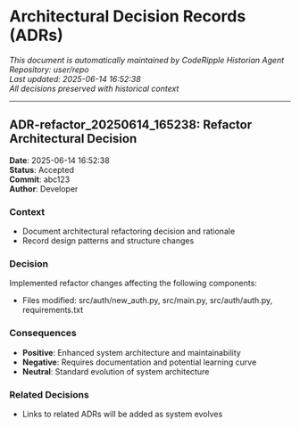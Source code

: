 # Architectural Decision Records (ADRs)

*This document is automatically maintained by CodeRipple Historian Agent*  
*Repository: user/repo*  
*Last updated: 2025-06-14 16:52:38*  
*All decisions preserved with historical context*

---

## ADR-refactor_20250614_165238: Refactor Architectural Decision

**Date**: 2025-06-14 16:52:38  
**Status**: Accepted  
**Commit**: abc123  
**Author**: Developer

### Context
- Document architectural refactoring decision and rationale
- Record design patterns and structure changes

### Decision
Implemented refactor changes affecting the following components:
- Files modified: src/auth/new_auth.py, src/main.py, src/auth/auth.py, requirements.txt

### Consequences
- **Positive**: Enhanced system architecture and maintainability
- **Negative**: Requires documentation and potential learning curve
- **Neutral**: Standard evolution of system architecture

### Related Decisions
- Links to related ADRs will be added as system evolves
